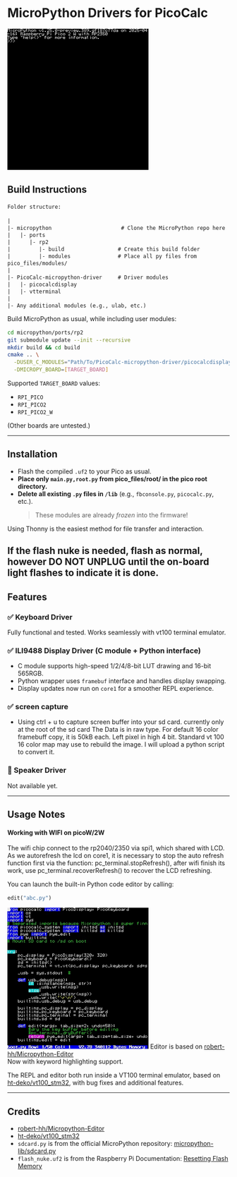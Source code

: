 

# MicroPython Drivers for PicoCalc
![REPL](./imgs/framebuffer.jpg)
## Build Instructions

```
Folder structure:

|
|- micropython                      # Clone the MicroPython repo here
|   |- ports
|      |- rp2
|         |- build                 # Create this build folder
|         |- modules               # Place all py files from pico_files/modules/
|
|- PicoCalc-micropython-driver     # Driver modules
|   |- picocalcdisplay
|   |- vtterminal
|
|- Any additional modules (e.g., ulab, etc.)
```

Build MicroPython as usual, while including user modules:
```sh
cd micropython/ports/rp2
git submodule update --init --recursive
mkdir build && cd build
cmake .. \
  -DUSER_C_MODULES="Path/To/PicoCalc-micropython-driver/picocalcdisplay/micropython.cmake;Path/To/PicoCalc-micropython-driver/vtterminal/micropython.cmake" \
  -DMICROPY_BOARD=[TARGET_BOARD]
```

Supported `TARGET_BOARD` values:
- `RPI_PICO`
- `RPI_PICO2`
- `RPI_PICO2_W`

(Other boards are untested.)

---

## Installation

- Flash the compiled `.uf2` to your Pico as usual.
- **Place only `main.py,root.py` from pico_files/root/ in the pico root directory.**
- **Delete all existing `.py` files in `/lib`** (e.g., `fbconsole.py`, `picocalc.py`, etc.).  
  > These modules are already *frozen* into the firmware!

Using Thonny is the easiest method for file transfer and interaction.

If the flash nuke is needed, flash as normal, however **DO NOT UNPLUG** until the on-board light flashes to indicate it is done.
---

## Features

### ✅ Keyboard Driver  
Fully functional and tested. Works seamlessly with vt100 terminal emulator.

### ✅ ILI9488 Display Driver (C module + Python interface)  
- C module supports high-speed 1/2/4/8-bit LUT drawing and 16-bit 565RGB.  
- Python wrapper uses `framebuf` interface and handles display swapping.  
- Display updates now run on `core1` for a smoother REPL experience.

### ✅ screen capture
- Using ctrl + u to capture screen buffer into your sd card. currently only at the root of the sd card
The Data is in raw type. For default 16 color framebuff copy, it is 50kB each. Left pixel in high 4 bit.
Standard vt 100 16 color map may use to rebuild the image. I will upload a python script to convert it.

### 🔲 Speaker Driver  
Not available yet.


---

## Usage Notes

#### Working with WIFI on picoW/2W
The wifi chip connect to the rp2040/2350 via spi1, which shared with LCD. As we autorefresh the lcd on core1, it is necessary to stop the auto refresh function first via the function:
pc_terminal.stopRefresh(), after wifi finish its work, use pc_terminal.recoverRefresh() to recover the LCD refreshing.

You can launch the built-in Python code editor by calling:
```python
edit("abc.py")
```
![editor](./imgs/framebuffer2.jpg)
Editor is based on [robert-hh/Micropython-Editor](https://github.com/robert-hh/Micropython-Editor)  
Now with keyword highlighting support.

The REPL and editor both run inside a VT100 terminal emulator, based on  
[ht-deko/vt100_stm32](https://github.com/ht-deko/vt100_stm32), with bug fixes and additional features.

---

## Credits
- [robert-hh/Micropython-Editor](https://github.com/robert-hh/Micropython-Editor)  
- [ht-deko/vt100_stm32](https://github.com/ht-deko/vt100_stm32)
- `sdcard.py` is from the official MicroPython repository: [micropython-lib/sdcard.py](https://github.com/micropython/micropython-lib/blob/master/micropython/drivers/storage/sdcard/sdcard.py)
- `flash_nuke.uf2` is from the Raspberry Pi Documentation: [Resetting Flash Memory](https://www.raspberrypi.com/documentation/microcontrollers/pico-series.html#resetting-flash-memory)